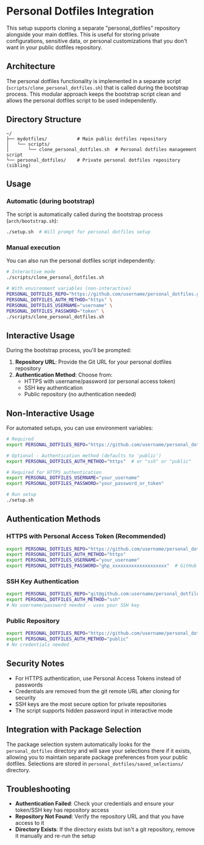 # Personal Dotfiles Integration

This setup supports cloning a separate "personal_dotfiles" repository alongside your main dotfiles. This is useful for storing private configurations, sensitive data, or personal customizations that you don't want in your public dotfiles repository.

## Architecture

The personal dotfiles functionality is implemented in a separate script (`scripts/clone_personal_dotfiles.sh`) that is called during the bootstrap process. This modular approach keeps the bootstrap script clean and allows the personal dotfiles script to be used independently.

## Directory Structure

```
~/
├── mydotfiles/           # Main public dotfiles repository
│   └── scripts/
│       └── clone_personal_dotfiles.sh  # Personal dotfiles management script
└── personal_dotfiles/    # Private personal dotfiles repository (sibling)
```

## Usage

### Automatic (during bootstrap)

The script is automatically called during the bootstrap process (`arch/bootstrap.sh`):

```bash
./setup.sh  # Will prompt for personal dotfiles setup
```

### Manual execution

You can also run the personal dotfiles script independently:

```bash
# Interactive mode
./scripts/clone_personal_dotfiles.sh

# With environment variables (non-interactive)
PERSONAL_DOTFILES_REPO="https://github.com/username/personal_dotfiles.git" \
PERSONAL_DOTFILES_AUTH_METHOD="https" \
PERSONAL_DOTFILES_USERNAME="username" \
PERSONAL_DOTFILES_PASSWORD="token" \
./scripts/clone_personal_dotfiles.sh
```

## Interactive Usage

During the bootstrap process, you'll be prompted:

1. **Repository URL**: Provide the Git URL for your personal dotfiles repository
2. **Authentication Method**: Choose from:
   - HTTPS with username/password (or personal access token)
   - SSH key authentication
   - Public repository (no authentication needed)

## Non-Interactive Usage

For automated setups, you can use environment variables:

```bash
# Required
export PERSONAL_DOTFILES_REPO="https://github.com/username/personal_dotfiles.git"

# Optional - Authentication method (defaults to 'public')
export PERSONAL_DOTFILES_AUTH_METHOD="https"  # or "ssh" or "public"

# Required for HTTPS authentication
export PERSONAL_DOTFILES_USERNAME="your_username"
export PERSONAL_DOTFILES_PASSWORD="your_password_or_token"

# Run setup
./setup.sh
```

## Authentication Methods

### HTTPS with Personal Access Token (Recommended)
```bash
export PERSONAL_DOTFILES_REPO="https://github.com/username/personal_dotfiles.git"
export PERSONAL_DOTFILES_AUTH_METHOD="https"
export PERSONAL_DOTFILES_USERNAME="your_username"
export PERSONAL_DOTFILES_PASSWORD="ghp_xxxxxxxxxxxxxxxxxxxx"  # GitHub Personal Access Token
```

### SSH Key Authentication
```bash
export PERSONAL_DOTFILES_REPO="git@github.com:username/personal_dotfiles.git"
export PERSONAL_DOTFILES_AUTH_METHOD="ssh"
# No username/password needed - uses your SSH key
```

### Public Repository
```bash
export PERSONAL_DOTFILES_REPO="https://github.com/username/personal_dotfiles.git"
export PERSONAL_DOTFILES_AUTH_METHOD="public"
# No credentials needed
```

## Security Notes

- For HTTPS authentication, use Personal Access Tokens instead of passwords
- Credentials are removed from the git remote URL after cloning for security
- SSH keys are the most secure option for private repositories
- The script supports hidden password input in interactive mode

## Integration with Package Selection

The package selection system automatically looks for the `personal_dotfiles` directory and will save your selections there if it exists, allowing you to maintain separate package preferences from your public dotfiles. Selections are stored in `personal_dotfiles/saved_selections/` directory.

## Troubleshooting

- **Authentication Failed**: Check your credentials and ensure your token/SSH key has repository access
- **Repository Not Found**: Verify the repository URL and that you have access to it
- **Directory Exists**: If the directory exists but isn't a git repository, remove it manually and re-run the setup
